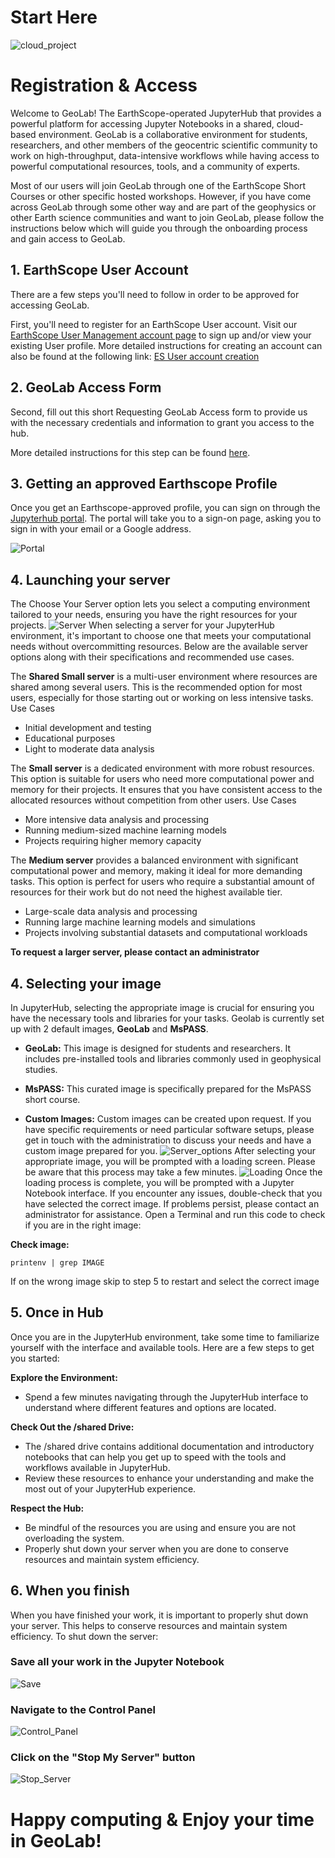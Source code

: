 # Start Here

![cloud_project](img/cloud_project_logo.svg)

# Registration & Access

Welcome to GeoLab! The EarthScope-operated JupyterHub that provides a powerful platform for accessing Jupyter Notebooks in a shared, cloud-based environment. GeoLab is a collaborative environment for students, researchers, and other members of the geocentric scientific community to work on high-throughput, data-intensive workflows while having access to powerful computational resources, tools, and a community of experts.

Most of our users will join GeoLab through one of the EarthScope Short Courses or other specific hosted workshops. However, if you have come across GeoLab through some other way and are part of the geophysics or other Earth science communities and want to join GeoLab, please follow the instructions below which will guide you through the onboarding process and gain access to GeoLab.

## 1. EarthScope User Account

There are a few steps you'll need to follow in order to be approved for accessing GeoLab.

First, you'll need to register for an EarthScope User account. Visit our [EarthScope User Management account page](https://www.earthscope.org/user/) to sign up and/or view your existing User profile. More detailed instructions for creating an account can also be found at the following link: [ES User account creation](../content/how_do_i/register_es_user.md)

## 2. GeoLab Access Form

Second, fill out this short Requesting GeoLab Access form to provide us with the necessary credentials and information to grant you access to the hub.

More detailed instructions for this step can be found [here](../content/how_do_i/register_geolab_access.md).

## 3. Getting an approved Earthscope Profile
Once you get an Earthscope-approved profile, you can sign on through the [Jupyterhub portal](https://geolab.earthscope.cloud/hub/login?next=%2Fhub%2F).
 The portal will take you to a sign-on page, asking you to sign in with your email or a Google address.

![Portal](img/Portal.png)
## 4. Launching your server
The Choose Your Server option lets you select a computing environment tailored to your needs, ensuring you have the right resources for your projects.
![Server](./img/Server.png)
When selecting a server for your JupyterHub environment, it's important to choose one that meets your computational needs without overcommitting resources. Below are the available server options along with their specifications and recommended use cases.


The **Shared Small server** is a multi-user environment where resources are shared among several users. This is the recommended option for most users, especially for those starting out or working on less intensive tasks.
Use Cases
  - Initial development and testing
  - Educational purposes
  - Light to moderate data analysis

The **Small server** is a dedicated environment with more robust resources. This option is suitable for users who need more computational power and memory for their projects. It ensures that you have consistent access to the allocated resources without competition from other users.
Use Cases
  - More intensive data analysis and processing
  - Running medium-sized machine learning models
  - Projects requiring higher memory capacity

The **Medium server** provides a balanced environment with significant computational power and memory, making it ideal for more demanding tasks. This option is perfect for users who require a substantial amount of resources for their work but do not need the highest available tier.

  - Large-scale data analysis and processing
  - Running large machine learning models and simulations
  - Projects involving substantial datasets and computational workloads

**To request a larger server, please contact an administrator**

## 4. Selecting your image
In JupyterHub, selecting the appropriate image is crucial for ensuring you have the necessary tools and libraries for your tasks. Geolab is currently set up with 2 default images, **GeoLab** and **MsPASS**.

- **GeoLab:** This image is designed for students and researchers. It includes pre-installed tools and libraries commonly used in geophysical studies.

- **MsPASS:** This curated image is specifically prepared for the MsPASS short course.

- **Custom Images:** Custom images can be created upon request. If you have specific requirements or need particular software setups, please get in touch with the administration to discuss your needs and have a custom image prepared for you.
![Server_options](img/Server_Options.png)
After selecting your appropriate image, you will be prompted with a loading screen. Please be aware that this process may take a few minutes.
![Loading](img/Loading.png)
Once the loading process is complete, you will be prompted with a Jupyter Notebook interface. If you encounter any issues, double-check that you have selected the correct image. If problems persist, please contact an administrator for assistance.
Open a Terminal and run this code to check if you are in the right image:

 **Check image:**
  ```
 printenv | grep IMAGE
  ```
If on the wrong image skip to step 5 to restart and select the correct image
## 5. Once in Hub
Once you are in the JupyterHub environment, take some time to familiarize yourself with the interface and available tools. Here are a few steps to get you started:

**Explore the Environment:**
- Spend a few minutes navigating through the JupyterHub interface to understand where different features and options are located.

**Check Out the /shared Drive:**
- The /shared drive contains additional documentation and introductory notebooks that can help you get up to speed with the tools and workflows available in JupyterHub.
- Review these resources to enhance your understanding and make the most out of your JupyterHub experience.

**Respect the Hub:**
- Be mindful of the resources you are using and ensure you are not overloading the system.
- Properly shut down your server when you are done to conserve resources and maintain system efficiency.

## 6. When you finish
When you have finished your work, it is important to properly shut down your server. This helps to conserve resources and maintain system efficiency. To shut down the server:
### Save all your work in the Jupyter Notebook
![Save](../img/Save.png)
### Navigate to the Control Panel
![Control_Panel](../img/Control_Panel.png)
### Click on the "Stop My Server" button
![Stop_Server](../img/Stop_Server.png)
# Happy computing & Enjoy your time in GeoLab!
